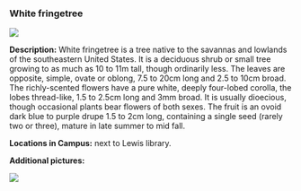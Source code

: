 
### White fringetree

![](http://www.astro.princeton.edu/~ruixu/fig/Fringetree.jpg)

**Description:** White fringetree is a tree native to the savannas and lowlands of the southeastern United States. It is a deciduous shrub or small tree growing to as much as 10 to 11m tall, though ordinarily less. The leaves are opposite, simple, ovate or oblong, 7.5 to 20cm long and 2.5 to 10cm broad. The richly-scented flowers have a pure white, deeply four-lobed corolla, the lobes thread-like, 1.5 to 2.5cm long and 3mm broad. It is usually dioecious, though occasional plants bear flowers of both sexes. The fruit is an ovoid dark blue to purple drupe 1.5 to 2cm long, containing a single seed (rarely two or three), mature in late summer to mid fall.

**Locations in Campus:** next to Lewis library.

**Additional pictures:**

![](http://www.astro.princeton.edu/~ruixu/fig/Fringetree1.jpg)
